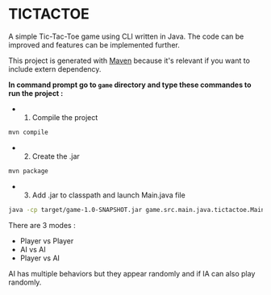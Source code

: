 # TICTACTOE

A simple Tic-Tac-Toe game using CLI written in Java. The code can be improved and features can be implemented further.

This project is generated with [Maven](https://maven.apache.org/guides/getting-started/maven-in-five-minutes.html) because it's relevant if you want to include extern dependency.

**In command prompt go to `game` directory and type these commandes to run the project :**

- 1. Compile the project

```sh
mvn compile
```

- 2. Create the .jar

```sh
mvn package
```

- 3. Add .jar to classpath and launch Main.java file

```sh
java -cp target/game-1.0-SNAPSHOT.jar game.src.main.java.tictactoe.Main
```

There are 3 modes :
- Player vs Player
- AI vs AI
- Player vs AI

AI has multiple behaviors but they appear randomly and if IA can also play randomly.